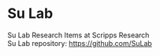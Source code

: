 # Su Lab
Su Lab Research Items at Scripps Research </br>
Su Lab repository: https://github.com/SuLab
